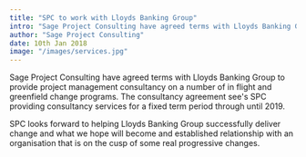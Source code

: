 ```yaml
---
title: "SPC to work with Lloyds Banking Group"
intro: "Sage Project Consulting have agreed terms with Lloyds Banking Group to provide project management consultancy."
author: "Sage Project Consulting"
date: 10th Jan 2018
image: "/images/services.jpg"
---
```


Sage Project Consulting have agreed terms with Lloyds Banking Group to provide project management consultancy on a number of in flight and greenfield change programs. The consultancy agreement see's SPC providing consultancy services for a fixed term period through until 2019.

SPC looks forward to helping Lloyds Banking Group successfully deliver change and what we hope will become and established relationship with an organisation that is on the cusp of some real progressive changes.